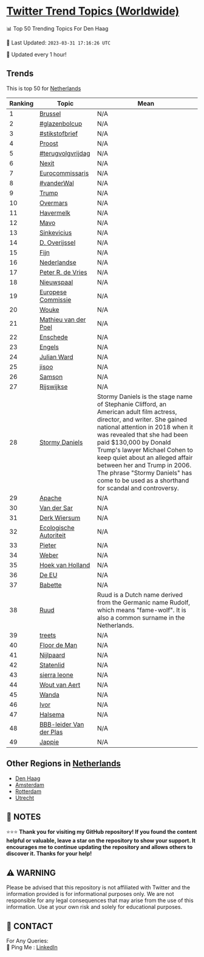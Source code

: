 [Twitter Trend Topics (Worldwide)](https://github.com/ErcinDedeoglu/Twitter-Trend-Topics)
==========


📊 Top 50 Trending Topics For Den Haag

📆 Last Updated: `2023-03-31 17:16:26 UTC`

🔧 Updated every 1 hour!


## Trends

This is top 50 for [Netherlands](</Netherlands>)

| Ranking | Topic | Mean |
| ------- | ------------ | ------------ |
| 1 | [Brussel](http://twitter.com/search?q=Brussel) | N/A |
| 2 | [#glazenbolcup](http://twitter.com/search?q=%23glazenbolcup) | N/A |
| 3 | [#stikstofbrief](http://twitter.com/search?q=%23stikstofbrief) | N/A |
| 4 | [Proost](http://twitter.com/search?q=Proost) | N/A |
| 5 | [#terugvolgvrijdag](http://twitter.com/search?q=%23terugvolgvrijdag) | N/A |
| 6 | [Nexit](http://twitter.com/search?q=Nexit) | N/A |
| 7 | [Eurocommissaris](http://twitter.com/search?q=Eurocommissaris) | N/A |
| 8 | [#vanderWal](http://twitter.com/search?q=%23vanderWal) | N/A |
| 9 | [Trump](http://twitter.com/search?q=Trump) | N/A |
| 10 | [Overmars](http://twitter.com/search?q=Overmars) | N/A |
| 11 | [Havermelk](http://twitter.com/search?q=Havermelk) | N/A |
| 12 | [Mavo](http://twitter.com/search?q=Mavo) | N/A |
| 13 | [Sinkevicius](http://twitter.com/search?q=Sinkevicius) | N/A |
| 14 | [D. Overijssel](http://twitter.com/search?q=D.+Overijssel) | N/A |
| 15 | [Fijn](http://twitter.com/search?q=Fijn) | N/A |
| 16 | [Nederlandse](http://twitter.com/search?q=Nederlandse) | N/A |
| 17 | [Peter R. de Vries](http://twitter.com/search?q=Peter+R.+de+Vries) | N/A |
| 18 | [Nieuwspaal](http://twitter.com/search?q=Nieuwspaal) | N/A |
| 19 | [Europese Commissie](http://twitter.com/search?q=Europese+Commissie) | N/A |
| 20 | [Wouke](http://twitter.com/search?q=Wouke) | N/A |
| 21 | [Mathieu van der Poel](http://twitter.com/search?q=Mathieu+van+der+Poel) | N/A |
| 22 | [Enschede](http://twitter.com/search?q=Enschede) | N/A |
| 23 | [Engels](http://twitter.com/search?q=Engels) | N/A |
| 24 | [Julian Ward](http://twitter.com/search?q=Julian+Ward) | N/A |
| 25 | [jisoo](http://twitter.com/search?q=jisoo) | N/A |
| 26 | [Samson](http://twitter.com/search?q=Samson) | N/A |
| 27 | [Rijswijkse](http://twitter.com/search?q=Rijswijkse) | N/A |
| 28 | [Stormy Daniels](http://twitter.com/search?q=Stormy+Daniels) | Stormy Daniels is the stage name of Stephanie Clifford, an American adult film actress, director, and writer. She gained national attention in 2018 when it was revealed that she had been paid $130,000 by Donald Trump's lawyer Michael Cohen to keep quiet about an alleged affair between her and Trump in 2006. The phrase "Stormy Daniels" has come to be used as a shorthand for scandal and controversy. |
| 29 | [Apache](http://twitter.com/search?q=Apache) | N/A |
| 30 | [Van der Sar](http://twitter.com/search?q=Van+der+Sar) | N/A |
| 31 | [Derk Wiersum](http://twitter.com/search?q=Derk+Wiersum) | N/A |
| 32 | [Ecologische Autoriteit](http://twitter.com/search?q=Ecologische+Autoriteit) | N/A |
| 33 | [Pieter](http://twitter.com/search?q=Pieter) | N/A |
| 34 | [Weber](http://twitter.com/search?q=Weber) | N/A |
| 35 | [Hoek van Holland](http://twitter.com/search?q=Hoek+van+Holland) | N/A |
| 36 | [De EU](http://twitter.com/search?q=De+EU) | N/A |
| 37 | [Babette](http://twitter.com/search?q=Babette) | N/A |
| 38 | [Ruud](http://twitter.com/search?q=Ruud) | Ruud is a Dutch name derived from the Germanic name Rudolf, which means "fame-wolf". It is also a common surname in the Netherlands. |
| 39 | [treets](http://twitter.com/search?q=treets) | N/A |
| 40 | [Floor de Man](http://twitter.com/search?q=Floor+de+Man) | N/A |
| 41 | [Nijlpaard](http://twitter.com/search?q=Nijlpaard) | N/A |
| 42 | [Statenlid](http://twitter.com/search?q=Statenlid) | N/A |
| 43 | [sierra leone](http://twitter.com/search?q=sierra+leone) | N/A |
| 44 | [Wout van Aert](http://twitter.com/search?q=Wout+van+Aert) | N/A |
| 45 | [Wanda](http://twitter.com/search?q=Wanda) | N/A |
| 46 | [Ivor](http://twitter.com/search?q=Ivor) | N/A |
| 47 | [Halsema](http://twitter.com/search?q=Halsema) | N/A |
| 48 | [BBB-leider Van der Plas](http://twitter.com/search?q=BBB-leider+Van+der+Plas) | N/A |
| 49 | [Jappie](http://twitter.com/search?q=Jappie) | N/A |



## Other Regions in [Netherlands](</Netherlands>)

* [Den Haag](</Netherlands/Den Haag.md>)
* [Amsterdam](</Netherlands/Amsterdam.md>)
* [Rotterdam](</Netherlands/Rotterdam.md>)
* [Utrecht](</Netherlands/Utrecht.md>)



## 📝 NOTES

⭐⭐⭐ **Thank you for visiting my GitHub repository! If you found the content helpful or valuable, leave a star on the repository to show your support. It encourages me to continue updating the repository and allows others to discover it. Thanks for your help!**


## ⚠️ WARNING

Please be advised that this repository is not affiliated with Twitter and the information provided is for informational purposes only. We are not responsible for any legal consequences that may arise from the use of this information. Use at your own risk and solely for educational purposes.


## 📨 CONTACT

 For Any Queries:  
            🏓 Ping Me : [LinkedIn](https://www.linkedin.com/in/ercindedeoglu/)
